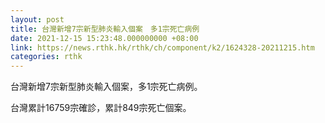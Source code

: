 ```yaml
---
layout: post
title: 台灣新增7宗新型肺炎輸入個案　多1宗死亡病例
date: 2021-12-15 15:23:48.000000000 +08:00
link: https://news.rthk.hk/rthk/ch/component/k2/1624328-20211215.htm
categories: rthk
---
```


台灣新增7宗新型肺炎輸入個案，多1宗死亡病例。

台灣累計16759宗確診，累計849宗死亡個案。
